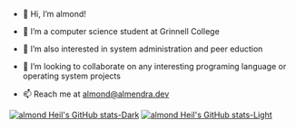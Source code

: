 - 👋 Hi, I’m almond!

- 👀 I’m a computer science student at Grinnell College

- 🌱 I’m also interested in system administration and peer eduction

- 💞️ I’m looking to collaborate on any interesting programing language or operating system projects

- 📫 Reach me at almond@almendra.dev

[![almond Heil's GitHub stats-Dark](https://github-readme-stats.vercel.app/api?username=almondheil&show_icons=true&theme=dark#gh-dark-mode-only)](https://github.com/anuraghazra/github-readme-stats#gh-dark-mode-only)
[![almond Heil's GitHub stats-Light](https://github-readme-stats.vercel.app/api?username=almondheil&show_icons=true&theme=default#gh-light-mode-only)](https://github.com/anuraghazra/github-readme-stats#gh-light-mode-only)
